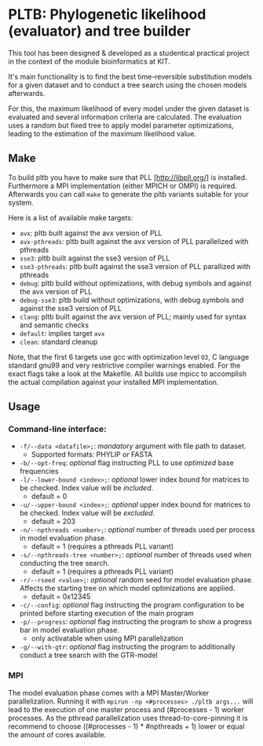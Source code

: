 # PLTB: Phylogenetic likelihood (evaluator) and tree builder

This tool has been designed & developed as a studentical practical project
in the context of the module bioinformatics at KIT.

It's main functionality is to find the best time-reversible substitution models
for a given dataset and to conduct a tree search using the chosen models afterwards.

For this, the maximum likelihood of every model under the given dataset is
evaluated and several information criteria are calculated.
The evaluation uses a random but fixed tree to apply model parameter optimizations,
leading to the estimation of the maximum likelihood value.

## Make

To build pltb you have to make sure that PLL [http://libpll.org/] is installed.
Furthermore a MPI implementation (either MPICH or OMPI) is required.
Afterwards you can call `make` to generate the pltb variants suitable for your system.

Here is a list of available make targets:
- `avx`: pltb built against the avx version of PLL
- `avx-pthreads`: pltb built against the avx version of PLL parallelized with pthreads
- `sse3`: pltb built against the sse3 version of PLL
- `sse3-pthreads`: pltb built against the sse3 version of PLL parallized with pthreads
- `debug`: pltb build without optimizations, with debug symbols and against the avx version of PLL
- `debug-sse3`: pltb build without optimizations, with debug symbols and against the sse3 version of PLL
- `clang`: pltb built against the avx version of PLL; mainly used for syntax and semantic checks
- `default`: implies target `avx`
- `clean`: standard cleanup

Note, that the first 6 targets use gcc with optimization level `O3`, C language standard gnu99 and very restrictive compiler warnings enabled.
For the exact flags take a look at the Makefile.
All builds use mpicc to accomplish the actual compilation against your installed MPI implementation.

## Usage

### Command-line interface:
- `-f/--data <datafile>;`:  *mandatory* argument with file path to dataset.
  - Supported formats: PHYLIP or FASTA
- `-b/--opt-freq`: *optional* flag instructing PLL to use *optimized* base frequencies
- `-l/--lower-bound <index>;`: *optional* lower index bound for matrices to be checked. Index value will be *included*.
  - default = 0
- `-u/--upper-bound <index>;`: *optional* upper index bound for matrices to be checked. Index value will be *excluded*.
  - default = 203
- `-n/--npthreads <number>;`: *optional* number of threads used per process in model evaluation phase.
  - default = 1 (requires a pthreads PLL variant)
- `-s/--npthreads-tree <number>;`: *optional* number of threads used when conducting the tree search.
  - default = 1 (requires a pthreads PLL variant)
- `-r/--rseed <value>;`: *optional* random seed for model evaluation phase. Affects the starting tree on which model optimizations are applied.
  - default = 0x12345
- `-c/--config`: *optional* flag instructing the program configuration to be printed before starting execution of the main program
- `-p/--progress`: *optional* flag instructing the program to show a progress bar in model evaluation phase. 
  - only activatable when using MPI parallelization
- `-g/--with-gtr`: *optional* flag instructing the program to additionally conduct a tree search with the GTR-model

### MPI
The model evaluation phase comes with a MPI Master/Worker parallelization.
Running it with `mpirun -np <#processes> ./pltb args...` will lead to the execution of one master process and (#processes - 1) worker processes.
As the pthread parallelization uses thread-to-core-pinning it is recommend to choose ((#processes - 1) * #npthreads + 1) lower or equal the amount of cores available.

